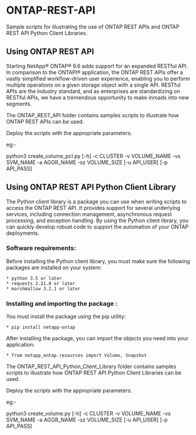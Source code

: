 # ONTAP-REST-API

Sample scripts for illustrating the use of ONTAP REST APIs and  ONTAP REST API Python Client Libraries.

## Using ONTAP REST API


Starting NetApp® ONTAP® 9.6 adds support for an expanded RESTful API. In comparison to the ONTAPI® application, the ONTAP REST APIs offer a vastly simplified workflow-driven user experience, enabling you to perform multiple operations on a given storage object with a single API. RESTful APIs are the industry standard, and as enterprises are standardizing on RESTful APIs, we have a tremendous opportunity to make inroads into new segments.

The ONTAP_REST_API folder contains samples scripts to illustrate how ONTAP REST APIs can be used.


Deploy the scripts with the appropriate parameters.

eg:-

python3 create_volume_pcl.py [-h] -c CLUSTER -v VOLUME_NAME -vs SVM_NAME -a
                            AGGR_NAME -sz VOLUME_SIZE [-u API_USER]
                            [-p API_PASS]

## Using ONTAP REST API Python Client Library 

The Python client library is a package you can use when writing scripts to access the ONTAP REST API. It provides support for several underlying services, including connection management, asynchronous request processing, and exception handling. By using the Python client library, you can quickly develop robust code to support the automation of your ONTAP deployments.

### Software requirements:

Before installing the Python client library, you must make sure the following packages are installed on your system:

    * python 3.5 or later
    * requests 2.21.0 or later
    * marshmallow 3.2.1 or later

### Installing and importing the package :

You must install the package using the pip utility:

    * pip install netapp-ontap

After installing the package, you can import the objects you need into your application:

    * from netapp_ontap.resources import Volume, Snapshot

The ONTAP_REST_API_Python_Client_Library folder contains samples scripts to illustrate how ONTAP REST API Python Client Libraries can be used.

Deploy the scripts with the appropriate parameters.

eg:-

python3 create_volume.py [-h] -c CLUSTER -v VOLUME_NAME -vs SVM_NAME -a
                        AGGR_NAME -sz VOLUME_SIZE [-u API_USER] [-p API_PASS]

